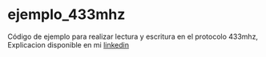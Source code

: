 # ejemplo_433mhz
Código de ejemplo para realizar lectura y escritura en el protocolo 433mhz, Explicacion disponible en mi [linkedin]((https://www.linkedin.com/in/alvaro-soriano-105731252/))

